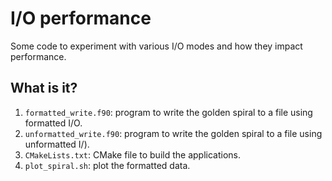 # I/O performance

Some code to experiment with various I/O modes and how they impact performance.


## What is it?

1. `formatted_write.f90`: program to write the golden spiral to a file using
   formatted I/O.
1. `unformatted_write.f90`: program to write the golden spiral to a file using
   unformatted I/).
1. `CMakeLists.txt`: CMake file to build the applications.
1. `plot_spiral.sh`: plot the formatted data.
